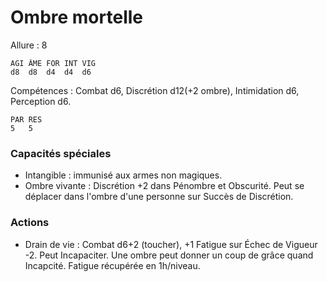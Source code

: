 # Ombre mortelle

Allure : 8

	AGI	ÂME	FOR	INT	VIG
	d8	d8	d4	d4	d6

Compétences : Combat d6, Discrétion d12(+2 ombre), Intimidation d6, Perception d6.

	PAR	RES
	5	5

### Capacités spéciales
- Intangible : immunisé aux armes non magiques.
- Ombre vivante : Discrétion +2 dans Pénombre et Obscurité. Peut se déplacer dans l'ombre d'une personne sur Succès de Discrétion.

### Actions
- Drain de vie : Combat d6+2 (toucher), +1 Fatigue sur Échec de Vigueur -2. Peut Incapaciter. Une ombre peut donner un coup de grâce quand Incapcité. Fatigue récupérée en 1h/niveau. 
